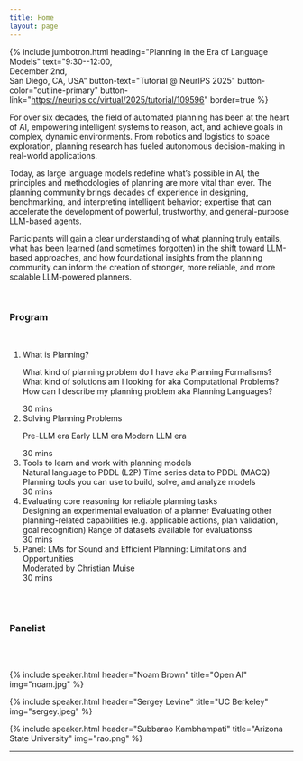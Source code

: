```yaml
---
title: Home
layout: page
---
```


{% include jumbotron.html heading="Planning in the Era of Language Models" text="9:30--12:00,<br>December 2nd,<br>San Diego, CA, USA" button-text="Tutorial @ NeurIPS 2025" button-color="outline-primary" button-link="https://neurips.cc/virtual/2025/tutorial/109596" border=true %}



<!-- {% include figure.html img="uidaho-workshop.jpg" alt="intro image here" caption="Library workshop" width="75%" %} 

A minimal Jekyll theme with Bootstrap for creating workshop websites.

*Add your workshop abstract here!*

Learn how to create a super quick easy website for a workshop by writing a few markdown files! 
Host it for free on GitHub with gh-pages, and share!
Fun!

*See also:* [workshop-template](https://evanwill.github.io/workshop-template/), original minimal version.

{% include toc.html %}
-->

For over six decades, the field of automated planning has been at the heart of AI, empowering intelligent systems to reason, act, and achieve goals in complex, dynamic environments. From robotics and logistics to space exploration, planning research has fueled autonomous decision-making in real-world applications.

Today, as large language models redefine what’s possible in AI, the principles and methodologies of planning are more vital than ever. The planning community brings decades of experience in designing, benchmarking, and interpreting intelligent behavior; expertise that can accelerate the development of powerful, trustworthy, and general-purpose LLM-based agents.

Participants will gain a clear understanding of what planning truly entails, what has been learned (and sometimes forgotten) in the shift toward LLM-based approaches, and how foundational insights from the planning community can inform the creation of stronger, more reliable, and more scalable LLM-powered planners.


<br>

### Program 

<br>


<ol class="list-group list-group">
  <li class="list-group-item d-flex justify-content-between align-items-start">
    <div class="ms-2 me-auto">
      <div class="fw-bold">What is Planning?</div>
     <p class="mb-1">
     <nav class="nav nav-pills flex-column">
      <span class="ms-3 my-1" >What kind of planning problem do I have aka Planning Formalisms?</span>
      <span class="ms-3 my-1" >What kind of solutions am I looking for aka Computational Problems?</span>
      <span class="ms-3 my-1" >How can I describe my planning problem aka Planning Languages?</span>
    </nav>
     </p>
    </div>
    <span class="badge bg-primary rounded-pill">30 mins</span>
  </li>
  <li class="list-group-item d-flex justify-content-between align-items-start">
    <div class="ms-2 me-auto">
      <div class="fw-bold">Solving Planning Problems</div>
         <p class="mb-1">
     <nav class="nav nav-pills flex-column">
      <span class="ms-3 my-1" >Pre-LLM era</span>
      <span class="ms-3 my-1" >Early LLM era</span>
      <span class="ms-3 my-1" >Modern LLM era</span>
    </nav>
     </p>
    </div>
    <span class="badge bg-primary rounded-pill">30 mins</span>
  </li>
  <li class="list-group-item d-flex justify-content-between align-items-start">
    <div class="ms-2 me-auto">
      <div class="fw-bold"> Tools to learn and work with planning models</div>
     <nav class="nav nav-pills flex-column">
      <span class="ms-3 my-1" >Natural language to PDDL (L2P)</span>
      <span class="ms-3 my-1" >Time series data to PDDL (MACQ)</span>
      <span class="ms-3 my-1" >Planning tools you can use to build, solve, and analyze models</span>
    </nav>
    </div>
    <span class="badge bg-primary rounded-pill">30 mins</span>
  </li>
    <li class="list-group-item d-flex justify-content-between align-items-start">
    <div class="ms-2 me-auto">
      <div class="fw-bold"> Evaluating core reasoning for reliable planning tasks</div>
     <nav class="nav nav-pills flex-column">
      <span class="ms-3 my-1" >Designing an experimental evaluation of a planner </span>
      <span class="ms-3 my-1" >Evaluating other planning-related capabilities (e.g. applicable actions, plan validation, goal recognition)</span>
      <span class="ms-3 my-1" >Range of datasets available for evaluationss</span>
    </nav>
    </div>
    <span class="badge bg-primary rounded-pill">30 mins</span>
  </li>
      <li class="list-group-item d-flex justify-content-between align-items-start">
    <div class="ms-2 me-auto">
      <div class="fw-bold"> Panel: LMs for Sound and Efficient Planning: Limitations and
Opportunities</div>
      Moderated by Christian Muise
    </div>
    <span class="badge bg-primary rounded-pill">30 mins</span>
  </li>
</ol>
<br>
<br>


 

### Panelist

<br>
<br>


{% include speaker.html header="Noam Brown" title="Open AI" img="noam.jpg" %}



{% include speaker.html header="Sergey Levine" title="UC Berkeley" img="sergey.jpeg" %}


{% include speaker.html header="Subbarao Kambhampati" title="Arizona State University" img="rao.png" %}

------

<!-- {% include template/credits.html %} -->

